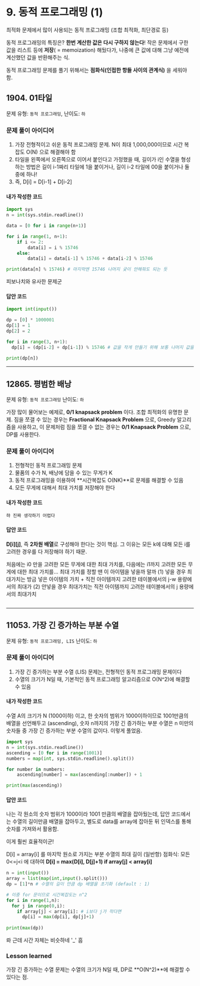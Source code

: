 # 9. 동적 프로그래밍 (1)

최적화 문제에서 많이 사용되는 동적 프로그래밍 (조합 최적화, 최단경로 등)

동적 프로그래밍의 특징은? **한번 계산한 값은 다시 구하지 않는다**!
작은 문제에서 구한 값을 리스트 등에 **저장**( = memoization) 해뒀다가, 나중에 큰 값에 대해 그냥 예전에 계산했던 값을 반환해주는 식.

동적 프로그래밍 문제를 풀기 위해서는 **점화식(인접한 항들 사이의 관계식)** 을 세워야 함.

## 1904. 01타일

문제 유형: `동적 프로그래밍`, 난이도: `하`

### 문제 풀이 아이디어

1) 가장 전형적이고 쉬운 동적 프로그래밍 문제. N이 최대 1,000,000이므로 시간 복잡도 O(N) 으로 해결해야 함
2) 타일을 왼쪽에서 오른쪽으로 이어서 붙인다고 가정했을 때, 길이가 i인 수열을 형성하는 방법은 길이 i-1짜리 타일에 1을 붙이거나, 길이 i-2 타일에 00을 붙이거나 둘 중에 하나!
3) 즉, D[i] = D[i-1] + D[i-2]

####  내가 작성한 코드

```python
import sys
n = int(sys.stdin.readline())

data = [0 for i in range(n+1)]

for i in range(1, n+1):
    if i <= 2:
        data[i] = i % 15746
    else:
        data[i] = data[i-1] % 15746 + data[i-2] % 15746

print(data[n] % 15746) # 마지막엔 15746 나머지 궂이 안해줘도 되는 듯
```

피보나치와 유사한 문제군

#### 답안 코드

```python
import int(input())

dp = [0] * 1000001
dp[1] = 1
dp[2] = 2

for i in range(3, n+1):
  dp[i] = (dp[i-2] + dp[i-1]) % 15746 # 값을 작게 만들기 위해 보통 나머지 값을 요구하는 경우가 많음.
  
print(dp[n])
```
---

## 12865. 평범한 배낭

문제 유형: `동적 프로그래밍` 난이도: `하`

가장 많이 물어보는 예제로, **0/1 knapsack problem** 이다. 조합 최적화의 유명한 문제.
짐을 쪼갤 수 있는 경우는 **Fractional Knapsack Problem** 으로, Greedy 알고리즘을 사용하고,
이 문제처럼 짐을 쪼갤 수 없는 경우는 **0/1 Knapsack Problem** 으로, DP를 사용한다.

### 문제 풀이 아이디어

1) 전형적인 동적 프로그래밍 문제
2) 물품의 수가 N, 배낭에 담을 수 있는 무게가 K
3) 동적 프로그래밍을 이용하여 **시간복잡도 O(NK)**로 문제를 해결할 수 있음
4) 모든 무게에 대해서 최대 가치를 저장해야 한다 

#### 내가 작성한 코드 

```python
햐 진짜 생각하기 어렵다
```

#### 답안 코드

**D[i\][j]**, 즉 **2차원 배열**로 구성해야 한다는 것이 핵심. 그 이유는 모든 k에 대해 모든 i를 고려한 경우를 다 저장해야 하기 때문.

처음에는 i0 만을 고려한 모든 무게에 대한 최대 가치를, 다음에는 i1까지 고려한 모든 무게에 대한 최대 가치를...
최대 가치를 정할 땐 이 아이템을 넣을까 말까
(1) 넣을 경우 최대가치는 방금 넣은 아이템의 가치 + 직전 아이템까지 고려한 테이블에서의 j-w 용량에서의 최대가
 (2) 안넣을 경우 최대가치는 직전 아이템까지 고려한 테이블에서의 j 용량에서의 최대가치

```python

```

----

## 11053. 가장 긴 증가하는 부분 수열

문제 유형: `동적 프로그래밍, LIS` 난이도: `하`

### 문제 풀이 아이디어

1) 가장 긴 증가하는 부분 수열 (LIS) 문제는, 전형적인 동적 프로그래밍 문제이다
2) 수열의 크기가 N일 때, 기본적인 동적 프로그래밍 알고리즘으로 O(N^2)에 해결할 수 있음

#### 내가 작성한 코드

수열 A의 크기가 N (1000이하) 이고, 한 숫자의 범위가 1000이하이므로 1001만큼의 배열을 선언해두고 (ascending), 숫자 n까지의 가장 긴 증가하는 부분 수열은 n 미만의 숫자들 중 가장 긴 증가하는 부분 수열의 값이다. 이렇게 풀었음.

```python
import sys
n = int(sys.stdin.readline())
ascending = [0 for i in range(1001)]
numbers = map(int, sys.stdin.readline().split())

for number in numbers:
    ascending[number] = max(ascending[:number]) + 1

print(max(ascending))
```

#### 답안 코드

나는 각 원소의 숫자 범위가 1000이라 1001 만큼의 배열을 잡아뒀는데, 답안 코드에서는 수열의 길이만큼 배열을 잡아두고, 별도로 data를 array에 잡아둔 뒤 인덱스를 통해 숫자를 가져와서 활용함.

이게 훨씬 효율적이군!

D[i] = array[i] 를 마지막 원소로 가지는 부분 수열의 최대 길이 (일반항)
점화식: 모든 0<=j<i 에 대하여 **D[i] = max(D[i], D[j]+1) if array[j] < array[i]**

```python
n = int(input())
array = list(map(int,input().split()))
dp = [1]*n # 수열의 길이 만큼 dp 배열을 초기화 (default : 1)

# 이중 for 문이므로 시간복잡도는 n^2
for i in range(1,n):
  for j in range(0,i):
    if array[j] < array[i]: # i보다 j가 작다면
      dp[i] = max(dp[i], dp[j]+1)
      
print(max(dp))
```
롸 근데 시간 자체는 비슷하네 '_' 흠

### Lesson learned

가장 긴 증가하는 수열 문제는 수열의 크기가 N일 때, DP로 **O(N^2)**에 해결할 수 있다는 점.